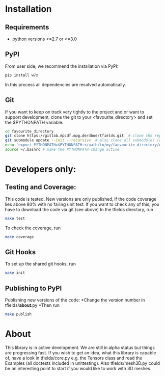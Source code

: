 # Installation
## Requirements
* python versions >=2.7 or >=3.0
## PyPI
From user side, we recommend the installation via PyPI: 
```bash
pip install w7x
```
In this process all dependencies are resolved automatically.

## Git
If you want to keep on track very tightly to the project and or want to support development, clone the git to your <favourite_directory> and set the $PYTHONPATH variable.
```bash
cd favourite_directory
git clone https://gitlab.mpcdf.mpg.de/dboe/tfields.git  # clone the repository
git submodule update --init --recursive  # also clone all submodules (developer tools only. The code can run without this step.)
echo 'export PYTHONPATH=$PYTHONPATH:</path/to/my/facvourite_directory/w7x>' >> ~/.bashrc  # permanently set the $PYTHONPATH variable
source ~/.bashrc # make the PYTHONPATH change active
```


# Developers only:
## Testing and Coverage:
This code is tested. New versions are only published, if the code coverage lies above 80% with no failing unit test.
If you want to check any of this, you have to download the code via git (see above)
In the tfields directory, run
```bash
make test
```

To check the coverage, run
```bash
make coverage
```

## Git Hooks
To set up the shared git hooks, run
```bash
make init
```

## Publishing to PyPI
Publishing new versions of the code:
*Change the version number in tfields/__about__.py
*Then run
```bash
make publish
```


# About
This library is in active development. We are still in alpha status but things are progressing fast. If you wish to get an idea, what this library is capable of, have a look in tfields/core.py e.g. the Tensors class and read the Examples (all doctests included in unittesting). Also tfields/mesh3D.py could be an interesting point to start if you would like to work with 3D meshes.
